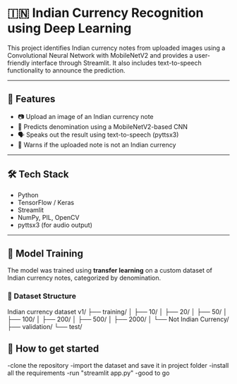 # 🇮🇳 Indian Currency Recognition using Deep Learning

This project identifies Indian currency notes from uploaded images using a Convolutional Neural Network with MobileNetV2 and provides a user-friendly interface through Streamlit. It also includes text-to-speech functionality to announce the prediction.

---

## 📌 Features

- 📷 Upload an image of an Indian currency note
- 🧠 Predicts denomination using a MobileNetV2-based CNN
- 🗣️ Speaks out the result using text-to-speech (pyttsx3)
- 🚨 Warns if the uploaded note is not an Indian currency

---

## 🛠️ Tech Stack

- Python
- TensorFlow / Keras
- Streamlit
- NumPy, PIL, OpenCV
- pyttsx3 (for audio output)

---

## 🧪 Model Training

The model was trained using **transfer learning** on a custom dataset of Indian currency notes, categorized by denomination.

### 📂 Dataset Structure
Indian currency dataset v1/
├── training/
│ ├── 10/
│ ├── 20/
│ ├── 50/
│ ├── 100/
│ ├── 200/
│ ├── 500/
│ ├── 2000/
│ └── Not Indian Currency/
├── validation/
└── test/

## 🧪 How to get started
-clone the repository
-import the dataset and save it in project folder
-install all the requirements
-run "streamlit app.py" 
-good to go
